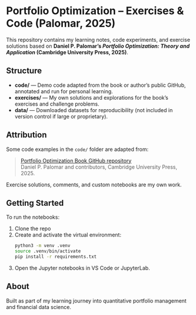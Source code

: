 # Portfolio Optimization – Exercises & Code (Palomar, 2025)

This repository contains my learning notes, code experiments, and exercise solutions based on **Daniel P. Palomar’s _Portfolio Optimization: Theory and Application_ (Cambridge University Press, 2025)**.

## Structure

- **code/** — Demo code adapted from the book or author’s public GitHub, annotated and run for personal learning.  
- **exercises/** — My own solutions and explorations for the book’s exercises and challenge problems.
- **data/** — Downloaded datasets for reproducibility (not included in version control if large or proprietary).

## Attribution

Some code examples in the `code/` folder are adapted from:
> [Portfolio Optimization Book GitHub repository](https://github.com/portfoliooptimizationbook)  
> Daniel P. Palomar and contributors, Cambridge University Press, 2025.

Exercise solutions, comments, and custom notebooks are my own work.

## Getting Started

To run the notebooks:
1. Clone the repo
2. Create and activate the virtual environment:
    ```sh
    python3 -m venv .venv
    source .venv/bin/activate
    pip install -r requirements.txt
    ```
3. Open the Jupyter notebooks in VS Code or JupyterLab.

## About

Built as part of my learning journey into quantitative portfolio management and financial data science.
